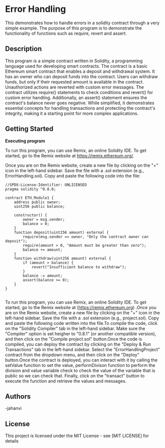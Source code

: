 # Error Handling

This demonstrates how to handle errors in a solidity contract through a very simple example. The purpose of this program is to demonstrate the functionality of functions such as require, revert and assert.


## Description
This program is a simple contract written in Solidity, a programming language used for developing smart contracts. The contract is a basic Ethereum smart contract that enables a deposit and withdrawal system. It has an owner who can deposit funds into the contract. Users can withdraw funds, but only if their requested amount is available in the contract. Unauthorized actions are reverted with custom error messages. The contract utilizes require() statements to check conditions and revert() for custom error handling. Additionally, an assert() statement ensures the contract's balance never goes negative. While simplified, it demonstrates essential concepts for handling transactions and protecting the contract's integrity, making it a starting point for more complex applications.
## Getting Started
**Executing program**

To run this program, you can use Remix, an online Solidity IDE. To get started, go to the Remix website at https://remix.ethereum.org/.

Once you are on the Remix website, create a new file by clicking on the "+" icon in the left-hand sidebar. Save the file with a .sol extension (e.g., ErrorHandling.sol). Copy and paste the following code into the file:
```
//SPDX-License-Identifier: UNLICENSED
pragma solidity ^0.8.0;

contract ETH_Module1 {
    address public owner;
    uint256 public balance;

    constructor() {
        owner = msg.sender;
        balance = 0;
    }
    function deposit(uint256 amount) external {
        require(msg.sender == owner, "Only the contract owner can deposit");
        require(amount > 0, "Amount must be greater than zero");
        balance += amount;
    }
    function withdraw(uint256 amount) external {
        if (amount > balance) {
            revert("Insufficient balance to withdraw");
        }
        balance -= amount;
        assert(balance >= 0);
    }
}


```

To run this program, you can use Remix, an online Solidity IDE. To get started, go to the Remix website at  (https://remix.ethereum.org) .Once you are on the Remix website, create a new file by clicking on the "+" icon in the left-hand sidebar. Save the file with a .sol extension (e.g., project.sol). Copy and paste the following code written into the file.To compile the code, click on the "Solidity Compiler" tab in the left-hand sidebar. Make sure the "Compiler" option is set heigher to "0.8.1" (or another compatible version), and then click on the "Compile project.sol" button.Once the code is compiled, you can deploy the contract by clicking on the "Deploy & Run Transactions" tab in the left-hand sidebar. Select the "ErrorHandlingProject" contract from the dropdown menu, and then click on the "Deploy" button.Once the contract is deployed, you can interact with it by calling the setValue function to set the value, performDivison function to perform the division and value variable check to check the value of the variable that is public so we can check that. Finally, click on the "transact" button to execute the function and retrieve the values and messages.


## Authors

-jahanvi


## License

This project is licensed under the MIT License - see [MIT LICENSE] for details
